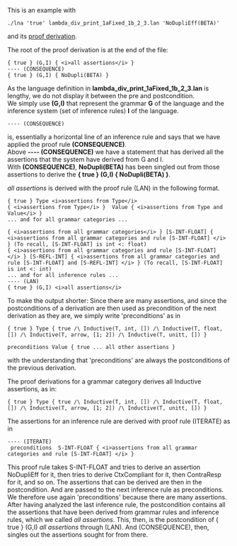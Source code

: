 This is an example with 

```
./lna 'true' lambda_div_print_1aFixed_1b_2_3.lan 'NoDupliEff(BETA)' 
```

and its <a href="tests/lambda_div_print_1aFixed_1b_2_3.proof.txt">proof derivation</a>. 


The root of the proof derivation is at the end of the file: 


```
{ true } (G,I) { <i>all assertions</i> } 
---- (CONSEQUENCE)
{ true } (G,I) { NoDupli(BETA) }
```

As the language definition in <b>lambda_div_print_1aFixed_1b_2_3.lan</b> is lengthy, we do not display it between the pre and postcondition.   
We simply use <b>(G,I)</b> that represent the grammar <b>G</b> of the language and the inference system (set of inference rules) <b>I</b> of the language. 

```
---- (CONSEQUENCE) 
```

is, essentially a horizontal line of an inference rule and says that we have applied the proof rule <b>(CONSEQUENCE)</b>.   
Above <b>---- (CONSEQUENCE)</b> we have a statement that has derived all the assertions that the system have derived from G and I.    
With <b>(CONSEQUENCE)</b>, <b>NoDupli(BETA)</b> has been singled out from those assertions to derive the <b>{ true } (G,I) { NoDupli(BETA) }</b>. 



<i>all assertions</i> is derived with the proof rule (LAN) in the following format. 

```
{ true } Type <i>assertions from Type</i> 
{ <i>assertions from Type</i> }  Value { <i>assertions from Type and Value</i> } 
... and for all grammar categories ... 

{ <i>assertions from all grammar categories</i> } [S-INT-FLOAT] { <i>assertions from all grammar categories and rule [S-INT-FLOAT] </i> } (To recall, [S-INT-FLOAT] is int <: float)
{ <i>assertions from all grammar categories and rule [S-INT-FLOAT] </i> } [S-REFL-INT] { <i>assertions from all grammar categories and rule [S-INT-FLOAT] and [S-REFL-INT] </i> } (To recall, [S-INT-FLOAT] is int <: int)
... and for all inference rules ... 
---- (LAN)
{ true } (G,I) <i>all assertions</i>
```

To make the output shorter: Since there are many assertions, and since the postconditions of a derivation are then used as precondition of the next derivation as they are, we simply write 'preconditions' as in 

```
{ true } Type { true /\ Inductive(T, int, []) /\ Inductive(T, float, []) /\ Inductive(T, arrow, [1; 2]) /\ Inductive(T, unitt, []) } 

preconditions Value { true ... all other assertions }
```

with the understanding that 'preconditions' are always the postconditions of the previous derivation. 


The proof derivations for a grammar category derives all Inductive assertions, as in: 

```
{ true } Type { true /\ Inductive(T, int, []) /\ Inductive(T, float, []) /\ Inductive(T, arrow, [1; 2]) /\ Inductive(T, unitt, []) } 
```


The assertions for an inference rule are derived with proof rule (ITERATE) as in 

```
---- (ITERATE)
 preconditions  S-INT-FLOAT { <i>assertions from all grammar categories and rule [S-INT-FLOAT] </i> } 
```

This proof rule takes S-INT-FLOAT and tries to derive an assertion NoDupliEff for it, then tries to derive CtxCompliant for it, then ContraResp for it, and so on. 
The assertions that can be derived are then in the postcondition. And are passed to the next inference rule as preconditions. We therefore use again 'preconditions' because there are many assertions. 
After having analyzed the last inference rule, the postcondition contains all the assertions that have been derived from grammar rules and inference rules, which we called <i>all assertions</i>. 
This, then, is the postcondition of { true } (G,I) <i>all assertions</i> through (LAN). 
And (CONSEQUENCE), then, singles out the assertions sought for from there. 





